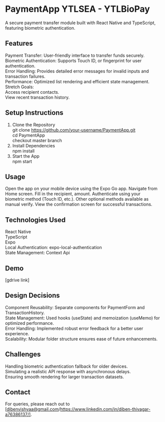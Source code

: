# PaymentApp YTLSEA - YTLBioPay
A secure payment transfer module built with React Native and TypeScript, featuring biometric authentication.

## Features
Payment Transfer: User-friendly interface to transfer funds securely.<br />
Biometric Authentication: Supports Touch ID, or fingerprint for user authentication.<br />
Error Handling: Provides detailed error messages for invalid inputs and transaction failures.<br />
Performance: Optimized list rendering and efficient state management.<br />
Stretch Goals:<br />
Access recipient contacts.<br />
View recent transaction history.

## Setup Instructions
1. Clone the Repository<br />
git clone https://github.com/your-username/PaymentApp.git<br />
cd PaymentApp<br />
checkout master branch<br />
2. Install Dependencies<br />
npm install<br />
3. Start the App<br />
npm start

## Usage
Open the app on your mobile device using the Expo Go app.
Navigate from Home screen.
Fill in the recipient, amount.
Authenticate using your biometric method (Touch ID, etc.).
Other optional methods available as manual verify.
View the confirmation screen for successful transactions.

## Technologies Used<br />
React Native<br />
TypeScript<br />
Expo<br />
Local Authentication: expo-local-authentication<br />
State Management: Context Api <br />

## Demo
[gdrive link]

## Design Decisions<br />
Component Reusability: Separate components for PaymentForm and TransactionHistory.<br />
State Management: Used hooks (useState) and memoization (useMemo) for optimized performance.<br />
Error Handling: Implemented robust error feedback for a better user experience.<br />
Scalability: Modular folder structure ensures ease of future enhancements.<br />
## Challenges<br />
Handling biometric authentication fallback for older devices.<br />
Simulating a realistic API response with asynchronous delays.<br />
Ensuring smooth rendering for larger transaction datasets.<br />
## Contact<br />
For queries, please reach out to [dibenvishvaa@gmail.com/https://www.linkedin.com/in/diben-thivagar-a76386137/].

